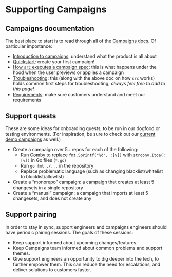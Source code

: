 # Supporting Campaigns

## Campaigns documentation

The best place to start is to read through all of the [Campaigns docs](https://docs.sourcegraph.com/campaigns). Of particular importance:

- [Introduction to campaigns](https://docs.sourcegraph.com/campaigns/explanations/introduction_to_campaigns): understand what the product is all about
- [Quickstart](https://docs.sourcegraph.com/campaigns/quickstart): create your first campaign!
- [How `src` executes a campaign spec](https://docs.sourcegraph.com/campaigns/explanations/how_src_executes_a_campaign_spec): this is what happens under the hood when the user previews or applies a campaign
- [Troubleshooting](https://docs.sourcegraph.com/campaigns/references/troubleshooting): this (along with the above doc on how `src` works) holds common first steps for troubleshooting; _always feel free to add to this page!_
- [Requirements](https://docs.sourcegraph.com/campaigns/references/requirements): make sure customers understand and meet our requirements

## Support quests

These are some ideas for onboarding quests, to be run in our dogfood or testing environments. (For inspiration, be sure to check out our [current demo campaigns](https://k8s.sgdev.org/campaigns) as well.)

- Create a campaign over 5+ repos for each of the following:
  - Run [Comby](https://comby.dev/) to replace `fmt.Sprintf("%d", :[v])` with `strconv.Itoa(:[v])` in Go files (`*.go`)
  - Run `go fmt ./...` in the repository
  - Replace problematic language (such as changing blacklist/whitelist to blocklist/allowlist)
- Create a “monorepo” campaign: a campaign that creates at least 5 changesets in a single repository
- Create a “manual” campaign: a campaign that imports at least 5 changesets, and does not create any

## Support pairing

In order to stay in sync, support engineers and campaigns engineers should have periodic pairing sessions. The goals of these sessions:

- Keep support informed about upcoming changes/features.
- Keep Campaigns team informed about common problems and support themes.
- Give support engineers an opportunity to dig deeper into the tech, to further empower them. This can reduce the need for escalations, and deliver solutions to customers faster.
